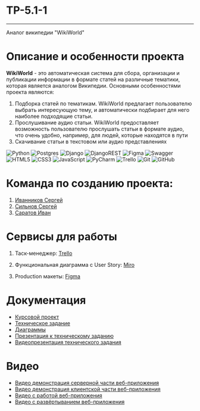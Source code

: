 # TP-5.1-1
-----------
Аналог википедии "WikiWorld" <br />

# Описание и особенности проекта
<strong>WikiWorld</strong> - это автоматическая система для сбора, организации и публикации информации в формате статей на различные тематики, которая является аналогом Википедии. Основными особенностями проекта являются:
1. Подборка статей по тематикам. WikiWorld предлагает пользователю выбрать интересующую тему, и автоматически подбирает для него наиболее подходящие статьи.
2. Прослушивание аудио статьи. WikiWorld предоставляет возможность пользователю прослушать статьи в формате аудио, что очень удобно, например, для людей, которые находятся в пути
3. Скачивание статьи в текстовом или аудио представлениях

![Python](https://img.shields.io/badge/python-3670A0?style=flat&logo=python&logoColor=ffdd54)
![Postgres](https://img.shields.io/badge/postgres-%23316192.svg?style=for-the-badge&logo=postgresql&logoColor=white)
![Django](https://img.shields.io/badge/django-%23092E20.svg?style=for-the-badge&logo=django&logoColor=white)
![DjangoREST](https://img.shields.io/badge/DJANGO-REST-ff1709?style=for-the-badge&logo=django&logoColor=white&color=ff1709&labelColor=gray)
![Figma](https://img.shields.io/badge/figma-%23F24E1E.svg?style=for-the-badge&logo=figma&logoColor=white)
![Swagger](https://img.shields.io/badge/-Swagger-%23Clojure?style=flat&logo=swagger&logoColor=white)
![HTML5](https://img.shields.io/badge/html5-%23E34F26.svg?style=flat&logo=html5&logoColor=white)
![CSS3](https://img.shields.io/badge/css3-%231572B6.svg?style=for-the-badge&logo=css3&logoColor=white)
![JavaScript](https://img.shields.io/badge/javascript-%23323330.svg?style=for-the-badge&logo=javascript&logoColor=%23F7DF1E)
![PyCharm](https://img.shields.io/badge/pycharm-143?style=flat&logo=pycharm&logoColor=black&color=black&labelColor=green)
![Trello](https://img.shields.io/badge/Trello-%23026AA7.svg?style=flat&logo=Trello&logoColor=white)
![Git](https://img.shields.io/badge/git-%23F05033.svg?style=flat&logo=git&logoColor=white)
![GitHub](https://img.shields.io/badge/github-%23121011.svg?style=for-the-badge&logo=github&logoColor=white)

# Команда по созданию проекта:

1. [Иванников Сергей](https://github.com/IvannikovS) <br />
2. [Сильнов Сергей](https://github.com/cr1stal165) <br />
3. [Саратов Иван](https://github.com/ivirmn) <br />

# Сервисы для работы

1. Таск-менеджер: [Trello](https://trello.com/b/EdGDby24/%D0%B0%D0%BD%D0%B0%D0%BB%D0%BE%D0%B3-%D0%B2%D0%B8%D0%BA%D0%B8%D0%BF%D0%B5%D0%B4%D0%B8%D0%B8) <br />

2. Функциональная диаграмма с User Story: [Miro](https://miro.com/app/board/uXjVMe9HOf4=/?share_link_id=191011390342) <br />

3. Production макеты: [Figma](https://www.figma.com/file/lbwCyNJmzD3AKl5oquqVBu/WikiWorld?node-id=0%3A1&t=4BweVBgmoZyOHkVO-1) <br />

# Документация

* [Курсовой проект](https://github.com/IvannikovS/TP-5.1-1/tree/main/Документация)
* [Техническое задание](https://github.com/IvannikovS/TP-5.1-1/tree/main/Документация)
* [Диаграммы](https://github.com/IvannikovS/TP-5.1-1/tree/main/Диаграммы)
* [Презентация к техническому заданию](https://github.com/IvannikovS/TP-5.1-1/tree/main/%D0%9F%D1%80%D0%B5%D0%B7%D0%B5%D0%BD%D1%82%D0%B0%D1%86%D0%B8%D1%8F%20%D0%BA%20%D1%82%D0%B5%D1%85%D0%BD%D0%B8%D1%87%D0%B5%D1%81%D0%BA%D0%BE%D0%BC%D1%83%20%D0%B7%D0%B0%D0%B4%D0%B0%D0%BD%D0%B8%D1%8E)
* [Видеопрезентация технического задания](https://www.youtube.com/watch?v=J_6BETO7cBw)

# Видео
* [Видео демонстрация серверной части веб-приложения](https://www.youtube.com/watch?v=46eb8rk0nIs)
* [Видео демонстрация клиентской части веб-приложения](https://www.youtube.com/watch?v=5MILuTl0S40)
* [Видео c работой веб-приложения](https://www.youtube.com/watch?v=jNKd9AGj598)
* [Видео с развёртыванием веб-приложения](https://www.youtube.com/watch?v=JldQJ38Elb4)





